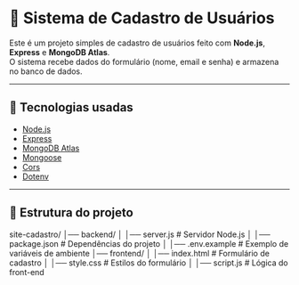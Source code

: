 # 📝 Sistema de Cadastro de Usuários

Este é um projeto simples de cadastro de usuários feito com **Node.js**, **Express** e **MongoDB Atlas**.  
O sistema recebe dados do formulário (nome, email e senha) e armazena no banco de dados.

---

## 🚀 Tecnologias usadas
- [Node.js](https://nodejs.org/)
- [Express](https://expressjs.com/)
- [MongoDB Atlas](https://www.mongodb.com/atlas/database)
- [Mongoose](https://mongoosejs.com/)
- [Cors](https://www.npmjs.com/package/cors)
- [Dotenv](https://www.npmjs.com/package/dotenv)

---

## 📂 Estrutura do projeto

site-cadastro/
│── backend/
│ │── server.js # Servidor Node.js
│ │── package.json # Dependências do projeto
│ │── .env.example # Exemplo de variáveis de ambiente
│── frontend/
│ │── index.html # Formulário de cadastro
│ │── style.css # Estilos do formulário
│ │── script.js # Lógica do front-end
